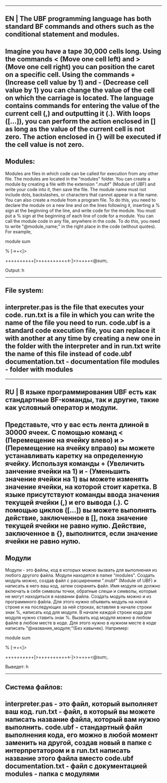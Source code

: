 -------------------------------------------------------------------------------------------------------------------------------------------
EN | The UBF programming language has both standard BF commands and others such as the conditional statement and modules.
-------------------------------------------------------------------------------------------------------------------------------------------
Imagine you have a tape 30,000 cells long.
Using the commands < (Move one cell left) and > (Move one cell right) you can position the caret on a specific cell.
Using the commands + (Increase cell value by 1) and - (Decrease cell value by 1)
you can change the value of the cell on which the carriage is located.
The language contains commands for entering the value of the current cell (,) and outputting it (.).
With loops ([...]), you can perform the action enclosed in [] as long as the value of the current cell is not zero.
The action enclosed in {} will be executed if the cell value is not zero.
-------------------------------------------------------------------------------------------------------------------------------------------
Modules:
-------------------------------------------------------------------------------------------------------------------------------------------
Modules are files in which code can be called for execution from any other file. The modules are located in the "modules" folder.
You can create a module by creating a file with the extension ".mubf" (Module of UBF) and write your code into it, then save the file.
The module name must not include dots, backslashes, or characters that cannot appear in a file name.
You can also create a module from a program file.
To do this, you need to declare the module on a new line and on the lines following it, inserting a % sign at the beginning of the line,
and write code for the module. You must put a % sign at the beginning of each line of code for a module.
You can call the module code in any file, anywhere in the code.
To do this, you need to write "@module_name;" in the right place in the code (without quotes). For example,

module sum

% [->+<]>

++++++++++[>++++++++++<-]>>++++<@sum;.

Output: h

-------------------------------------------------------------------------------------------------------------------------------------------
File system:
-------------------------------------------------------------------------------------------------------------------------------------------
interpreter.pas is the file that executes your code.
run.txt is a file in which you can write the name of the file you need to run.
code.ubf is a standard code execution file, you can replace it with another at any time
by creating a new one in the folder with the interpreter and in run.txt write the name of this file instead of code.ubf
documentation.txt - documentation file
modules - folder with modules
-------------------------------------------------------------------------------------------------------------------------------------------

-------------------------------------------------------------------------------------------------------------------------------------------
RU | В языке программирования UBF есть как стандартные BF-команды, так и другие, такие как условный оператор и модули.
-------------------------------------------------------------------------------------------------------------------------------------------
Представьте, что у вас есть лента длиной в 30000 ячеек.
С помощью команд < (Перемещение на ячейку влево) и > (Перемещение на ячейку вправо) вы можете устанавливать каретку на определенную ячейку.
Используя команды + (Увеличить занчение ячейки на 1) и - (Уменьшить значение ячейки на 1)
вы можете изменять значение ячейки, на которой стоит каретка.
В языке присутствуют команды ввода значения текущей ячейки (,) и его вывода (.).
С помощью циклов ([...]) вы можете выполнять действие, заключенное в [], пока значение текущей ячейки не равно нулю.
Действие, заключенное в {}, выполнится, если значение ячейки не равно нулю.
-------------------------------------------------------------------------------------------------------------------------------------------
Модули
-------------------------------------------------------------------------------------------------------------------------------------------
Модули - это файлы, код в которых можно вызвать для выполнения из любого другого файла. Модули находятся в папке "modules".
Создать модуль можно, создав файл с расширением ".mubf" (Module of UBF) и написать в него ваш код, затем сохранить файл.
Имя модуля не должно включать в себя символы точки, обратные слеши и символы, которые не могут находиться в названии файла.
Создать модуль можно и из программного файла. Для этого нужно объявить модуль на новой строке и на последующих за ней строках,
вставляя в начале строки знак %, написать код для модуля. В начале каждой строки кода для модуля нужно ставить знак %.
Вызвать код модуля можно в любом файле в любом месте в коде. Для этого нужно в нужном месте в коде написать "@название_модуля;"(Без кавычек). Например:

module sum

% [->+<]>

++++++++++[>++++++++++<-]>>++++<@sum;.

Выведет: h

-------------------------------------------------------------------------------------------------------------------------------------------
Система файлов:
-------------------------------------------------------------------------------------------------------------------------------------------
interpreter.pas - это файл, который выполняет ваш код.
run.txt - файл, в который вы можете написать название файла, который вам нужно выполнить.
code.ubf - стандартный файл выполнения кода, его можно в любой момент заменить на другой,
создав новый в папке с интерпретатором и в run.txt написать название этого файла вместо code.ubf
documentation.txt - файл с документацией
modules - папка с модулями
-------------------------------------------------------------------------------------------------------------------------------------------
